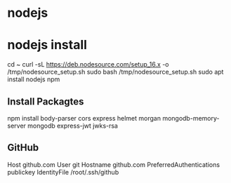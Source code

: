 # nodejs



# nodejs install
cd ~
curl -sL https://deb.nodesource.com/setup_16.x -o /tmp/nodesource_setup.sh
sudo bash /tmp/nodesource_setup.sh
sudo apt install nodejs npm

## Install Packagtes

npm install body-parser cors express helmet morgan mongodb-memory-server mongodb express-jwt jwks-rsa


## GitHub


Host github.com
        User git
        Hostname github.com
        PreferredAuthentications publickey
        IdentityFile /root/.ssh/github